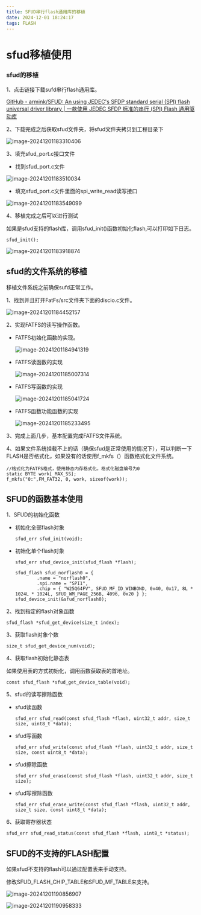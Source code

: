 ```yaml
---
title: SFUD串行flash通用库的移植
date: 2024-12-01 18:24:17
tags: FLASH
---
```


# sfud移植使用

### sfud的移植

1、点击链接下载sufd串行flash通用库。

[GitHub - armink/SFUD: An using JEDEC's SFDP standard serial (SPI) flash universal driver library | 一款使用 JEDEC SFDP 标准的串行 (SPI) Flash 通用驱动库](https://github.com/armink/SFUD)

2、下载完成之后获取sfud文件夹，将sfud文件夹拷贝到工程目录下

![image-20241201183310406](SFUD串行flash通用库的移植/image-20241201183310406.png)

3、填充sfud_port.c接口文件

- 找到sfud_port.c文件

![image-20241201183510034](SFUD串行flash通用库的移植/image-20241201183510034.png)

- 填充sfud_port.c文件里面的spi_write_read读写接口

![image-20241201183549099](SFUD串行flash通用库的移植/image-20241201183549099.png)

4、移植完成之后可以进行测试

如果是sfud支持的flash库，调用sfud_init()函数初始化flash,可以打印如下日志。

```
sfud_init();
```

![image-20241201183918874](SFUD串行flash通用库的移植/image-20241201183918874.png)

## sfud的文件系统的移植

移植文件系统之前确保sufd正常工作。

1、找到并且打开FatFs/src文件夹下面的discio.c文件。

![image-20241201184452157](SFUD串行flash通用库的移植/image-20241201184452157.png)

2、实现FATFS的读写操作函数。

- FATFS初始化函数的实现。

  ![image-20241201184941319](SFUD串行flash通用库的移植/image-20241201184941319.png)

- FATFS读函数的实现

  ![image-20241201185007314](SFUD串行flash通用库的移植/image-20241201185007314.png)

- FATFS写函数的实现

  ![image-20241201185041724](SFUD串行flash通用库的移植/image-20241201185041724.png)

- FATFS函数功能函数的实现

  ![image-20241201185233495](SFUD串行flash通用库的移植/image-20241201185233495.png)

3、完成上面几步，基本配置完成FATFS文件系统。

4、如果文件系统挂载不上的话（确保sfud是正常使用的情况下），可以判断一下FLASH是否格式化，如果没有的话使用f_mkfs（）函数格式化文件系统。

```
//格式化为FATFS格式，使用静态内存格式化，格式化磁盘编号为0
static BYTE work[_MAX_SS];
f_mkfs("0:",FM_FAT32, 0, work, sizeof(work));
```

## SFUD的函数基本使用

1、SFUD的初始化函数

- 初始化全部flash对象

  ```
  sfud_err sfud_init(void);
  ```

- 初始化单个flash对象

  ```
  sfud_err sfud_device_init(sfud_flash *flash);
  
  sfud_flash sfud_norflash0 = {
          .name = "norflash0",
          .spi.name = "SPI1",
          .chip = { "W25Q64FV", SFUD_MF_ID_WINBOND, 0x40, 0x17, 8L * 1024L * 1024L, SFUD_WM_PAGE_256B, 4096, 0x20 } };
  sfud_device_init(&sfud_norflash0);
  ```

2、找到指定的flash对象函数

```
sfud_flash *sfud_get_device(size_t index);
```

3、获取flash对象个数

```
size_t sfud_get_device_num(void);
```

4、获取flash初始化静态表

如果使用表的方式初始化，调用函数获取表的首地址。

```
const sfud_flash *sfud_get_device_table(void);
```

5、sfud的读写擦除函数

- sfud读函数

  ```
  sfud_err sfud_read(const sfud_flash *flash, uint32_t addr, size_t size, uint8_t *data);
  ```

- sfud写函数

  ```
  sfud_err sfud_write(const sfud_flash *flash, uint32_t addr, size_t size, const uint8_t *data);
  ```

- sfud擦除函数

  ```
  sfud_err sfud_erase(const sfud_flash *flash, uint32_t addr, size_t size);
  ```

- sfud写擦除函数

  ```
  sfud_err sfud_erase_write(const sfud_flash *flash, uint32_t addr, size_t size, const uint8_t *data);
  ```

6、获取寄存器状态

```
sfud_err sfud_read_status(const sfud_flash *flash, uint8_t *status);
```

## SFUD的不支持的FLASH配置

如果sfud不支持的flash可以通过配置表来手动支持。

修改SFUD_FLASH_CHIP_TABLE和SFUD_MF_TABLE来支持。

![image-20241201190856907](SFUD串行flash通用库的移植/image-20241201190856907.png)



![image-20241201190958333](SFUD串行flash通用库的移植/image-20241201190958333.png)